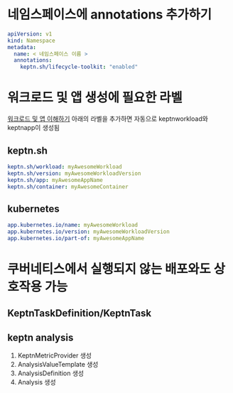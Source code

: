 # 네임스페이스에 annotations 추가하기
```yaml
apiVersion: v1
kind: Namespace
metadata:
  name: < 네임스페이스 이름 >
  annotations:
    keptn.sh/lifecycle-toolkit: "enabled"
```

# 워크로드 및 앱 생성에 필요한 라벨 
[워크로드 및 앱 이해하기](https://keptn.sh/stable/docs/components/lifecycle-operator/keptn-apps/)
아래의 라벨을 추가하면 자동으로 keptnworkload와 keptnapp이 생성됨

## keptn.sh
```yaml
keptn.sh/workload: myAwesomeWorkload
keptn.sh/version: myAwesomeWorkloadVersion
keptn.sh/app: myAwesomeAppName
keptn.sh/container: myAwesomeContainer
```

## kubernetes
```yaml
app.kubernetes.io/name: myAwesomeWorkload
app.kubernetes.io/version: myAwesomeWorkloadVersion
app.kubernetes.io/part-of: myAwesomeAppName
```


# 쿠버네티스에서 실행되지 않는 배포와도 상호작용 가능
## KeptnTaskDefinition/KeptnTask

## keptn analysis
1. KeptnMetricProvider 생성
2. AnalysisValueTemplate 생성
3. AnalysisDefinition 생성
4. Analysis 생성
